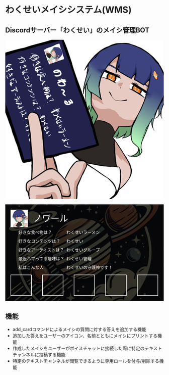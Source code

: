 # わくせいメイシシステム(WMS)

## Discordサーバー「わくせい」のメイシ管理BOT

![わくせいメイシシステムアイコン](メイシ.png)

![わくせいメイシシステムサンプル](メイシサンプル.png)

## 機能
- add_cardコマンドによるメイシの質問に対する答えを追加する機能
- 追加した答えをユーザーのアイコン、名前とともにメイシにプリントする機能
- 作成したメイシをユーザーがボイスチャットに接続した際に特定のテキストチャンネルに投稿する機能
- 特定のテキストチャンネルが閲覧できるように専用ロールを付与/削除する機能